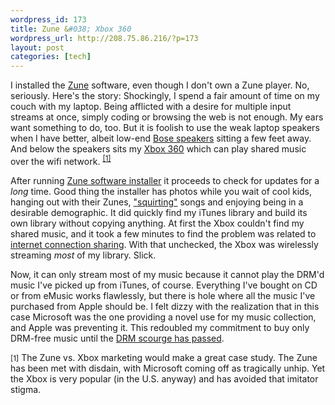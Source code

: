 ```yaml
--- 
wordpress_id: 173
title: Zune &#038; Xbox 360
wordpress_url: http://208.75.86.216/?p=173
layout: post
categories: [tech]
---
```

I installed the <a href="http://www.zune.net">Zune</a> software, even though I don't own a Zune player. No, seriously. Here's the story: Shockingly, I spend a fair amount of time on my couch with my laptop. Being afflicted with a desire for multiple input streams at once, simply coding or browsing the web is not enough. My ears want something to do, too. But it is foolish to use the weak laptop speakers when I have better, albeit low-end <a href="http://www.bose.com/controller?event=VIEW_PRODUCT_PAGE_EVENT&product=am3_virtuallyinvisible_index">Bose speakers</a> sitting a few feet away. And below the speakers sits my <a href="http://www.xbox.com">Xbox 360</a> which can play shared music over the wifi network. <sup><a href="#zune1">[1]</a></sup>

After running <a href="http://www.zune.net/en-us/meetzune/software.htm">Zune software installer</a> it proceeds to check for updates for a <em>long</em> time. Good thing the installer has photos while you wait of cool kids, hanging out with their Zunes, <a href="http://www.msnbc.msn.com/id/15894451/site/newsweek/">"squirting"</a> songs and enjoying being in a desirable demographic. It did quickly find my iTunes library and build its own library without copying anything. At first the Xbox couldn't find my shared music, and it took a few minutes to find the problem was related to <a href="http://support.microsoft.com/kb/911738">internet connection sharing</a>. With that unchecked, the Xbox was wirelessly streaming <em>most</em> of my library. Slick.

Now, it can only stream most of my music because it cannot play the DRM'd music I've picked up from iTunes, of course. Everything I've bought on CD or from eMusic works flawlessly, but there is hole where all the music I've purchased from Apple should be. I felt dizzy with the realization that in this case Microsoft was the one providing a novel use for my music collection, and Apple was preventing it. This redoubled my commitment to buy only DRM-free music until the <a href="/2007/04/death-of-drm-emi-itunes/">DRM scourge has passed</a>.

<span class="footnote"><small><a name="zune1">[1]</a></small> The Zune vs. Xbox marketing would make a great case study. The Zune has been met with disdain, with Microsoft coming off as tragically unhip. Yet the Xbox is very popular (in the U.S. anyway) and has avoided that imitator stigma.</span>
